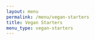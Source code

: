 ```yaml
---
layout: menu
permalink: /menu/vegan-starters
title: Vegan Starters
menu_type: vegan-starters
---
```

